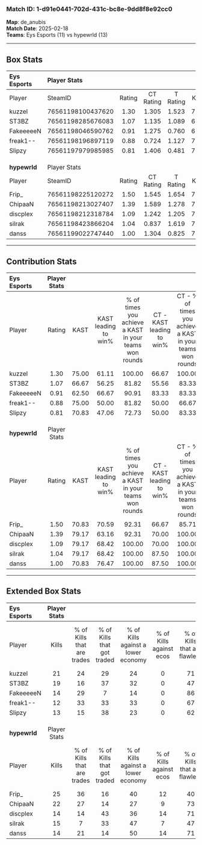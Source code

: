 ### Match ID: 1-d91e0441-702d-431c-bc8e-9dd8f8e92cc0  
**Map**: de_anubis  
**Match Date**: 2025-02-18  
**Teams**: Eys Esports (11) vs hypewrld (13)  

---  

## Box Stats  

| **Eys Esports** | Player Stats      |        |           |          |       |       |       |         |        |      |     |
| :- | :- | :-: | :-: | :-: | :-: | :-: | :-: | :-: | :-: | :-: | :-: |
| Player          | SteamID           | Rating | CT Rating | T Rating | KAST  |  ADR  | Kills | Assists | Deaths | K/D  | HS% |
| kuzzel          | 76561198100437620 |  1.30  |   1.305   |  1.523   | 75.00 | 90.7  |  21   |   11    |   18   | 1.17 | 38  |
| ST3BZ           | 76561198285676083 |  1.07  |   1.135   |  1.089   | 66.67 | 89.1  |  19   |    4    |   21   | 0.90 | 78  |
| FakeeeeeN       | 76561198046590762 |  0.91  |   1.275   |  0.760   | 62.50 | 69.4  |  14   |    4    |   16   | 0.88 | 64  |
| freak1--        | 76561198196897119 |  0.88  |   0.724   |  1.127   | 75.00 | 53.8  |  12   |    5    |   16   | 0.75 | 50  |
| Slipzy          | 76561197979985985 |  0.81  |   1.406   |  0.481   | 70.83 | 54.1  |  13   |    3    |   19   | 0.68 | 23  |
|                 |                   |        |           |          |       |       |       |         |        |      |     |
|                 |                   |        |           |          |       |       |       |         |        |      |     |
|                 |                   |        |           |          |       |       |       |         |        |      |     |
| **hypewrld**    | Player Stats      |        |           |          |       |       |       |         |        |      |     |
| Player          | SteamID           | Rating | CT Rating | T Rating | KAST  |  ADR  | Kills | Assists | Deaths | K/D  | HS% |
| Frip_           | 76561198225120272 |  1.50  |   1.545   |  1.654   | 70.83 | 109.8 |  25   |    6    |   16   | 1.56 | 32  |
| ChipaaN         | 76561198213027407 |  1.39  |   1.589   |  1.278   | 79.17 | 85.6  |  22   |    3    |   15   | 1.47 | 31  |
| discplex        | 76561198212318784 |  1.09  |   1.242   |  1.205   | 79.17 | 82.0  |  14   |    9    |   16   | 0.88 | 64  |
| silrak          | 76561198423866204 |  1.04  |   0.837   |  1.619   | 79.17 | 62.3  |  15   |    4    |   16   | 0.94 | 53  |
| danss           | 76561199022747440 |  1.00  |   1.304   |  0.825   | 70.83 | 70.3  |  14   |   11    |   16   | 0.88 | 50  |
---  

## Contribution Stats  

| **Eys Esports** | Player Stats |       |                      |                                                        |                           |                                                             |                          |                                                            |
| :- | :-: | :-: | :-: | :-: | :-: | :-: | :-: | :-: |
| Player          |    Rating    | KAST  | KAST leading to win% | % of times you achieve a KAST in your teams won rounds | CT - KAST leading to win% | CT - % of times you achieve a KAST in your teams won rounds | T - KAST leading to win% | T - % of times you achieve a KAST in your teams won rounds |
| kuzzel          |     1.30     | 75.00 |        61.11         |                         100.00                         |           66.67           |                           100.00                            |          55.56           |                           100.00                           |
| ST3BZ           |     1.07     | 66.67 |        56.25         |                         81.82                          |           55.56           |                            83.33                            |          57.14           |                           80.00                            |
| FakeeeeeN       |     0.91     | 62.50 |        66.67         |                         90.91                          |           83.33           |                            83.33                            |          55.56           |                           100.00                           |
| freak1--        |     0.88     | 75.00 |        50.00         |                         81.82                          |           50.00           |                            66.67                            |          50.00           |                           100.00                           |
| Slipzy          |     0.81     | 70.83 |        47.06         |                         72.73                          |           50.00           |                            83.33                            |          42.86           |                           60.00                            |
|                 |              |       |                      |                                                        |                           |                                                             |                          |                                                            |
|                 |              |       |                      |                                                        |                           |                                                             |                          |                                                            |
|                 |              |       |                      |                                                        |                           |                                                             |                          |                                                            |
| **hypewrld**    | Player Stats |       |                      |                                                        |                           |                                                             |                          |                                                            |
| Player          |    Rating    | KAST  | KAST leading to win% | % of times you achieve a KAST in your teams won rounds | CT - KAST leading to win% | CT - % of times you achieve a KAST in your teams won rounds | T - KAST leading to win% | T - % of times you achieve a KAST in your teams won rounds |
| Frip_           |     1.50     | 70.83 |        70.59         |                         92.31                          |           66.67           |                            85.71                            |          75.00           |                           100.00                           |
| ChipaaN         |     1.39     | 79.17 |        63.16         |                         92.31                          |           70.00           |                           100.00                            |          55.56           |                           83.33                            |
| discplex        |     1.09     | 79.17 |        68.42         |                         100.00                         |           70.00           |                           100.00                            |          66.67           |                           100.00                           |
| silrak          |     1.04     | 79.17 |        68.42         |                         100.00                         |           87.50           |                           100.00                            |          54.55           |                           100.00                           |
| danss           |     1.00     | 70.83 |        76.47         |                         100.00                         |           87.50           |                           100.00                            |          66.67           |                           100.00                           |
---  

## Extended Box Stats  

| **Eys Esports** | Player Stats |                            |                            |                                    |                         |                              |                                 |        |                             |                                     |                          |                               |                            |
| :- | :-: | :-: | :-: | :-: | :-: | :-: | :-: | :-: | :-: | :-: | :-: | :-: | :-: |
| Player          |    Kills     | % of Kills that are trades | % of Kills that got traded | % of Kills against a lower economy | % of Kills against ecos | % of Kills that are flawless | % of Kills that are close duels | Deaths | % of Deaths that get traded | % of Deaths against a lower economy | % of Deaths against ecos | % of Deaths that are flawless | % of Deaths that are close |
| kuzzel          |      21      |             24             |             29             |                 24                 |            0            |              71              |               10                |   18   |             28              |                 17                  |            0             |              50               |             6              |
| ST3BZ           |      19      |             16             |             37             |                 32                 |            0            |              47              |               21                |   21   |             10              |                 14                  |            0             |              62               |             5              |
| FakeeeeeN       |      14      |             29             |             7              |                 14                 |            0            |              86              |                7                |   16   |             31              |                 13                  |            0             |              38               |             13             |
| freak1--        |      12      |             33             |             33             |                 33                 |            0            |              67              |                8                |   16   |             13              |                 13                  |            0             |              69               |             6              |
| Slipzy          |      13      |             15             |             38             |                 23                 |            0            |              62              |               15                |   19   |             32              |                 16                  |            0             |              74               |             0              |
|                 |              |                            |                            |                                    |                         |                              |                                 |        |                             |                                     |                          |                               |                            |
|                 |              |                            |                            |                                    |                         |                              |                                 |        |                             |                                     |                          |                               |                            |
|                 |              |                            |                            |                                    |                         |                              |                                 |        |                             |                                     |                          |                               |                            |
| **hypewrld**    | Player Stats |                            |                            |                                    |                         |                              |                                 |        |                             |                                     |                          |                               |                            |
| Player          |    Kills     | % of Kills that are trades | % of Kills that got traded | % of Kills against a lower economy | % of Kills against ecos | % of Kills that are flawless | % of Kills that are close duels | Deaths | % of Deaths that get traded | % of Deaths against a lower economy | % of Deaths against ecos | % of Deaths that are flawless | % of Deaths that are close |
| Frip_           |      25      |             36             |             16             |                 40                 |           12            |              40              |                8                |   16   |             25              |                 38                  |            0             |              69               |             13             |
| ChipaaN         |      22      |             27             |             14             |                 27                 |            9            |              73              |                5                |   15   |             13              |                 40                  |            0             |              80               |             13             |
| discplex        |      14      |             14             |             43             |                 36                 |           14            |              71              |                7                |   16   |             38              |                 31                  |            0             |              38               |             19             |
| silrak          |      15      |             7              |             33             |                 47                 |            7            |              47              |                7                |   16   |             50              |                 25                  |            0             |              81               |             6              |
| danss           |      14      |             21             |             14             |                 50                 |           14            |              71              |                0                |   16   |             19              |                 25                  |            0             |              63               |             13             |
